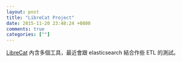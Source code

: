 ```yaml
---
layout: post
title: "LibreCat Project"
date: 2015-11-20 23:48:24 +0800
comments: true
categories: [""]
---
```



<!-- more -->

[LibreCat] 內含多個工具，最近會跟 elasticsearch 結合作些 ETL 的測試。

[LibreCat]:http://librecat.org/